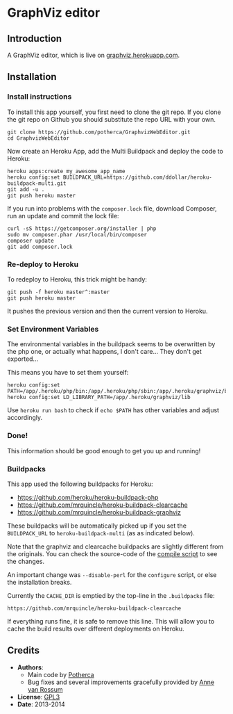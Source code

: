 # GraphViz editor

## Introduction

A GraphViz editor, which is live on [graphviz.herokuapp.com]. 


## Installation

### Install instructions

To install this app yourself, you first need to clone the git repo.
If you clone the git repo on Github you should substitute the repo URL with your own.

    git clone https://github.com/potherca/GraphvizWebEditor.git
    cd GraphvizWebEditor

Now create an Heroku App, add the Multi Buildpack and deploy the code to Heroku:

    heroku apps:create my_awesome_app_name
    heroku config:set BUILDPACK_URL=https://github.com/ddollar/heroku-buildpack-multi.git
    git add -u .
    git push heroku master


If you run into  problems with the `composer.lock` file, download Composer, run an 
update and commit the lock file:

    curl -sS https://getcomposer.org/installer | php
    sudo mv composer.phar /usr/local/bin/composer
    composer update
    git add composer.lock

### Re-deploy to Heroku 

To redeploy to Heroku, this trick might be handy:

    git push -f heroku master^:master
    git push heroku master

It pushes the previous version and then the current version to Heroku.

### Set Environment Variables

The environmental variables in the buildpack seems to be overwritten by the php 
one, or actually what happens, I don't care... They don't get exported... 

This means you have to set them yourself:

    heroku config:set PATH=/app/.heroku/php/bin:/app/.heroku/php/sbin:/app/.heroku/graphviz/bin:/usr/local/bin:/usr/bin:/bin
    heroku config:set LD_LIBRARY_PATH=/app/.heroku/graphviz/lib

Use `heroku run bash` to check if `echo $PATH` has other variables and adjust accordingly.

### Done!

This information should be good enough to get you up and running!

### Buildpacks

This app used the following buildpacks for Heroku:
    
- https://github.com/heroku/heroku-buildpack-php
- https://github.com/mrquincle/heroku-buildpack-clearcache
- https://github.com/mrquincle/heroku-buildpack-graphviz

These buildpacks will be automatically picked up if you set the `BUILDPACK_URL` 
to `heroku-buildpack-multi` (as as indicated below). 

Note that the graphviz and clearcache buildpacks are slightly different from the 
originals. You can check the source-code of the [compile script] to see the 
changes. 

An important change was `--disable-perl` for the `configure` script, or else the 
installation breaks.

Currently the `CACHE_DIR` is emptied by the top-line in the `.buildpacks` file:

    https://github.com/mrquincle/heroku-buildpack-clearcache

If everything runs fine, it is safe to remove this line. This will allow you to 
cache the build results over different deployments on Heroku.


## Credits

- **Authors**:
    - Main code by [Potherca] 
    - Bug fixes and several improvements gracefully provided by [Anne van Rossum]
- **License**: [GPL3]
- **Date**: 2013-2014

[graphviz.herokuapp.com]: http://graphviz.herokuapp.com
[compile script]: https://github.com/mrquincle/heroku-buildpack-graphviz/blob/master/bin/compile
[GPL3]: ./LICENSE
[Potherca]: http://pother.ca/
[Anne van Rossum]: https://github.com/mrquincle
